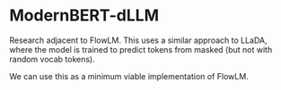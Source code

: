 # ModernBERT-dLLM

Research adjacent to FlowLM. This uses a similar approach to LLaDA, where the model is trained to predict tokens from masked (but not with random vocab tokens).

We can use this as a minimum viable implementation of FlowLM.
